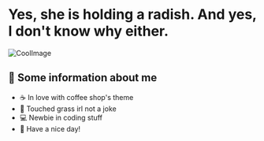 # Yes, she is holding a radish. And yes, I don't know why either.
![CoolImage](https://media.discordapp.net/attachments/543779600497508352/986246303434571796/unknown.png)
## 📌 Some information about me
- ☕ In love with coffee shop's theme
- 🌿 Touched grass irl not a joke
- 💻 Newbie in coding stuff
- 🍜 Have a nice day!
